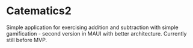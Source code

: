 # Catematics2
Simple application for exercising addition and subtraction with simple gamification - second version in MAUI with better architecture. Currently still before MVP.
